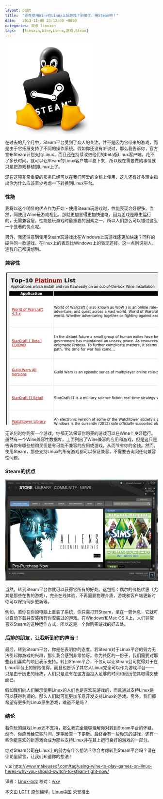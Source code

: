 ```yaml
---
layout: post
title:	"还在使用Wine在Linux上玩游戏？别傻了，用Steam吧！"
date:	2013-11-08 23:12:00 +0800 
categories:	观点 linuxcn 
tags:	[linuxcn,Wine,Linux,游戏,Steam]
---
```



![](/Asserts/Images/album/201311/08/2150342llg7z2gked7o2t8.png)


在过去的几个月中，Steam平台受到了众人的关注。并不是因为它带来的游戏，而是由于它拓展支持了不同的操作系统。假如你还没有听说过，那么我告诉你，官方宣布Steam计划支持Linux，而且还在持续改进他们的beta版Linux客户端。花不了多长时间，就可以让Steam的Linux客户端平稳下来，所以现在需要做的事情就只是把游戏移植到Linux上了。


现在这项非常重要的服务已经可以在我们可爱的企鹅上使用，这儿还有好多理由指出你为什么应该至少考虑一下转换到Linux平台。


### 性能


我将以这个明显的优点作为开始 - 使用Steam玩游戏时，性能表现会好很多。当然，同使用Wine玩游戏相比，那就更加显得更加快速咯，因为游戏是原生运行的，无需兼容层。性能是玩游戏时最重要的因素之一，所以人们怎么可以错过这么一个显著的优点呢。


另外，我还注意到使用Steam玩游戏比在Windows上玩游戏还更加快速？同样的硬件同一款游戏，在linux上的表现比Windows上的表现还好。这一点别说别人，连我自己都没想到。


### 兼容性


![](/Asserts/Images/album/201311/08/215038xlmwkukwk2hlytxm.jpg)


无论何时你购买一个游戏，你都无法保证你购买的游戏可以在Wine上良好运行。虽然有一个Wine兼容性数据库，上面列出了Wine兼容的应用和游戏，但是这只是告诉你有哪些想购买但是有可能不兼容的应用或游戏，从而节省你的金钱。然而，使用Steam，那些支持Linux的所有游戏都可以保证兼容，不需要去询问任何兼容性问题。


### Steam的优点


![](/Asserts/Images/album/201311/08/215040dwgq02giivqqw9qv.jpg)


当然，转到Steam平台你就可以获得它所有的好处。这包括：偶尔的价格优惠（尤其是那些在售的游戏），完全在线体验，不再需要物理介质，游戏和客户端更新时你可以保持同步更新等。


例如，若你在你的电脑上重装了系统，你只需打开Steam，坐在一旁休息，它就可以自动下载并安装所有你安装过的游戏。在Windows和Mac OS X上，人们非常喜欢Steam的这种运作方式，所以这是一个你购买游戏的好去处。


### 后排的朋友，让我听到你的声音！


最后，转到Steam平台，你是在表明你的态度。若Steam对于Linux平台的努力无法引起你游戏的兴趣，那么我会感到非常惊讶。作为社区的一份子，我们需要对那些我们喜欢的项目表示支持。转到Steam平台，不仅可以让Steam公司觉得对于在Linux平台上的冒险值得，而且也告诉了其它人Linux完全可以作为游戏平台——只是由于历史的缘故，人们只是没有在这方面投入足够的时间和经历使其取得突破而已。


假如我们向人们展示使用Linux的人们也是喜欢玩游戏的，而且通过支持Linux是可以获得利润的，那么人们就可能更加乐意开发支持Linux的游戏。另外，我们都希望有更多的Linux原生游戏，难道不是吗？


### 结论


若你玩的游戏Linux还不支持，那么我完全能够理解你对转到Steam平台的怀疑。然而，你应当给它些时间，定期检查一下更新。最终会有一些你玩的游戏，还有一些你挺喜欢的新游戏会成为那些支持Linux并在其上运行良好的游戏的一部分。


你对Steam公司在Linux上的努力有什么想法？你会考虑转到Steam平台吗？请在评论里留言，让我们知道你的想法！


via: <http://www.makeuseof.com/tag/using-wine-to-play-games-on-linux-heres-why-you-should-switch-to-steam-right-now/>


译者：[Linux-pdz](https://github.com/Linux-pdz) 校对：[wxy](https://github.com/wxy)


本文由 [LCTT](https://github.com/LCTT/TranslateProject) 原创翻译，[Linux中国](http://linux.cn/) 荣誉推出
